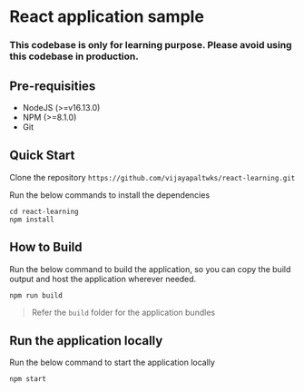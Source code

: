 # React application sample

### This codebase is only for learning purpose.  Please avoid using this codebase in production.

## Pre-requisities
- NodeJS (>=v16.13.0)
- NPM (>=8.1.0)
- Git

## Quick Start

Clone the repository `https://github.com/vijayapaltwks/react-learning.git`

Run the below commands to install the dependencies

```
cd react-learning
npm install
```

## How to Build
Run the below command to build the application, so you can copy the build output and host the application wherever needed.

```
npm run build
```
> Refer the `build` folder for the application bundles

## Run the application locally

Run the below command to start the application locally

```
npm start
```

